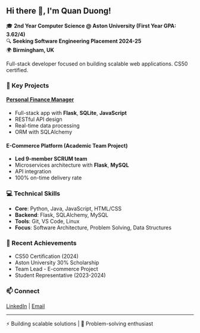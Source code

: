 ## Hi there 👋, I'm Quan Duong!
🎓 **2nd Year Computer Science @ Aston University (First Year GPA: 3.62/4)**  
🔍 **Seeking Software Engineering Placement 2024-25**  
🌍 **Birmingham, UK**  

Full-stack developer focused on building scalable web applications. CS50 certified.

### 🚀 Key Projects
#### **[Personal Finance Manager](https://github.com/Quanthenewbiecoder/Personal-finance-manager)**
- Full-stack app with **Flask**, **SQLite**, **JavaScript**
- RESTful API design
- Real-time data processing
- ORM with SQLAlchemy

#### **E-Commerce Platform (Academic Team Project)**
- **Led 9-member SCRUM team**
- Microservices architecture with **Flask**, **MySQL**
- API integration
- 100% on-time delivery rate

### 💻 Technical Skills
- **Core**: Python, Java, JavaScript, HTML/CSS
- **Backend**: Flask, SQLAlchemy, MySQL
- **Tools**: Git, VS Code, Linux
- **Focus**: Software Architecture, Problem Solving, Data Structures

### 🎯 Recent Achievements
- CS50 Certification (2024)
- Aston University 30% Scholarship
- Team Lead - E-commerce Project
- Student Representative (2023-2024)

### 📫 Connect
[LinkedIn](https://linkedin.com/in/duong-anh-quan-bb4b3b1a4) | 
[Email](mailto:quan.duong4work@gmail.com)

---
⚡ Building scalable solutions | 🥋 Problem-solving enthusiast
